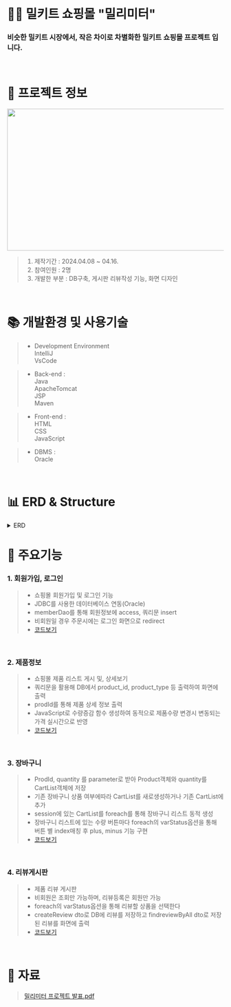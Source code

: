 # 🥗🥪 밀키트 쇼핑몰 "밀리미터"  


### 비슷한 밀키트 시장에서, 작은 차이로 차별화한 밀키트 쇼핑몰 프로젝트 입니다.

</br>


 # 📃 프로젝트 정보

<img src="https://github.com/beetnalhee/mealimeter_shopping_mall/assets/151362604/b1647627-e132-4ddc-8e4d-947b76de83d3" width="600" height="330"/></br>

> 1. 제작기간 : 2024.04.08 ~ 04.16.
> 2. 참여인원 : 2명
> 3. 개발한 부분 : DB구축, 게시판 리뷰작성 기능, 화면 디자인 
</br>

# 📚 개발환경 및 사용기술

> * Development Environment</br>
> IntelliJ</br>
> VsCode</br>

> * Back-end : </br>
> Java</br>
> ApacheTomcat<br />
> JSP<br />
> Maven</br>

> * Front-end : </br>
> HTML</br>
> CSS</br>
> JavaScript</br>

> * DBMS :</br>
> Oracle<br />


<br />

# 📊 ERD & Structure
<details>
<summary>ERD</summary>
<div markdown="1">

<img src="https://github.com/beetnalhee/mealimeter_shopping_mall/assets/151362604/57117f5a-7658-4c8f-9a0e-3a2f2045dbcd" width="600" height="400"/></br>

</div>
</details>


# 🔑 주요기능

### 1. 회원가입, 로그인
> * 쇼핑몰 회원가입 및 로그인 기능
> * JDBC를 사용한 데이터베이스 연동(Oracle)
> * memberDao를 통해 회원정보에 access, 쿼리문 insert
> * 비회원일 경우 주문시에는 로그인 화면으로 redirect </br>
> * [코드보기](https://github.com/beetnalhee/mealimeter_shopping_mall/tree/main/src/main/java/com/ezen/mall/domain/member)
</br>

### 2. 제품정보 
> * 쇼핑몰 제품 리스트 게시 및, 상세보기
> * 쿼리문을 활용해 DB에서 product_id, product_type 등 출력하여 화면에 출력
> * prodId를 통해 제품 상세 정보 출력
> * JavaScript로 수량증감 함수 생성하여 동적으로 제품수량 변경시 변동되는 가격 실시간으로 반영</br>
> * [코드보기](https://github.com/beetnalhee/project_secondHalf/blob/main/src/main/java/com/ezen/springmvc/web/daily/controller/DailyController.java)
</br>

### 3. 장바구니
> * ProdId, quantity 를 parameter로 받아 Product객체와 quantity를 CartList객체에 저장
> * 기존 장바구니 상품 여부에따라 CartList를 새로생성하거나 기존 CartList에 추가
> * session에 있는 CartList를 foreach를 통해 장바구니 리스트 동적 생성
> * 장바구니 리스트에 있는 수량 버튼마다 foreach의 varStatus옵션을 통해 버튼 별 index매칭 후 plus, minus 기능 구현</br>
> *  [코드보기](https://github.com/beetnalhee/mealimeter_shopping_mall/tree/main/src/main/java/com/ezen/mall/domain/cart)
</br>

### 4. 리뷰게시판
> * 제품 리뷰 게시판
> * 비회원은 조회만 가능하며, 리뷰등록은 회원만 가능
> * foreach의 varStatus옵션을 통해 리뷰할 상품을 선택한다
> * createReview dto로 DB에 리뷰를 저장하고 findreviewByAll dto로 저장된 리뷰를 화면에 출력</br>
> *  [코드보기](https://github.com/beetnalhee/mealimeter_shopping_mall/tree/main/src/main/java/com/ezen/mall/domain/review)
</br>


# 📘 자료
> [밀리미터 프로젝트 발표.pdf](https://github.com/user-attachments/files/15862822/default.pdf)




